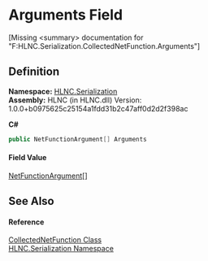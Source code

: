 # Arguments Field


\[Missing &lt;summary&gt; documentation for "F:HLNC.Serialization.CollectedNetFunction.Arguments"\]



## Definition
**Namespace:** <a href="N_HLNC_Serialization">HLNC.Serialization</a>  
**Assembly:** HLNC (in HLNC.dll) Version: 1.0.0+b0975625c25154a1fdd31b2c47aff0d2d2f398ac

**C#**
``` C#
public NetFunctionArgument[] Arguments
```



#### Field Value
<a href="T_HLNC_Serialization_NetFunctionArgument">NetFunctionArgument</a>[]

## See Also


#### Reference
<a href="T_HLNC_Serialization_CollectedNetFunction">CollectedNetFunction Class</a>  
<a href="N_HLNC_Serialization">HLNC.Serialization Namespace</a>  
